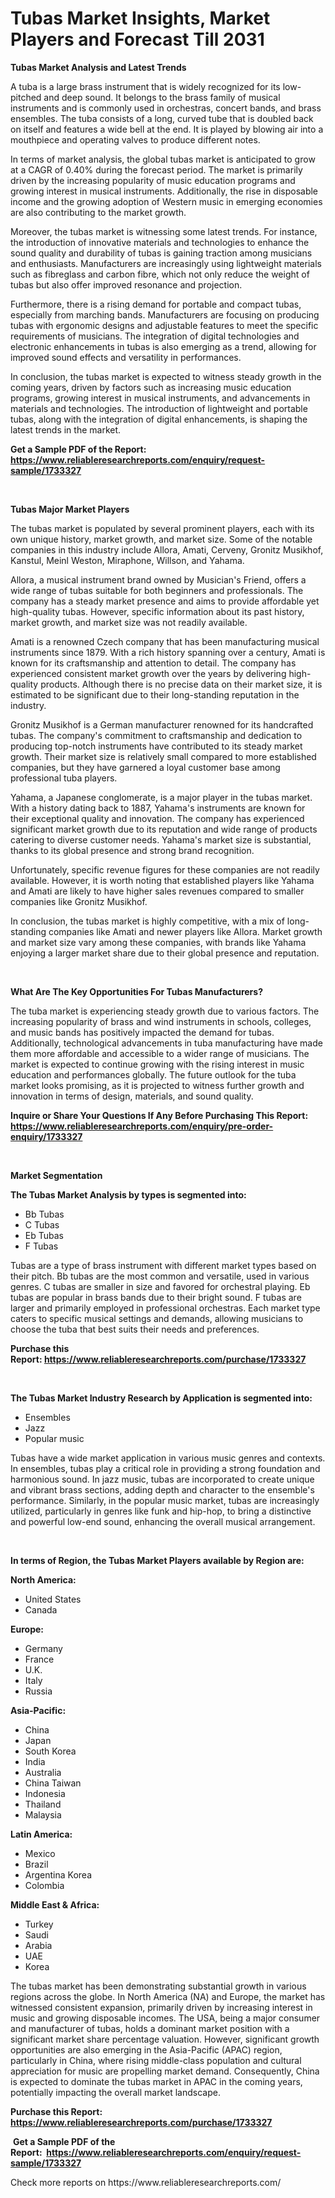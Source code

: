 <p><h1>Tubas Market Insights, Market Players and Forecast Till 2031</h1></p><p><strong>Tubas Market Analysis and Latest Trends</strong></p>
<p><p>A tuba is a large brass instrument that is widely recognized for its low-pitched and deep sound. It belongs to the brass family of musical instruments and is commonly used in orchestras, concert bands, and brass ensembles. The tuba consists of a long, curved tube that is doubled back on itself and features a wide bell at the end. It is played by blowing air into a mouthpiece and operating valves to produce different notes.</p><p>In terms of market analysis, the global tubas market is anticipated to grow at a CAGR of 0.40% during the forecast period. The market is primarily driven by the increasing popularity of music education programs and growing interest in musical instruments. Additionally, the rise in disposable income and the growing adoption of Western music in emerging economies are also contributing to the market growth.</p><p>Moreover, the tubas market is witnessing some latest trends. For instance, the introduction of innovative materials and technologies to enhance the sound quality and durability of tubas is gaining traction among musicians and enthusiasts. Manufacturers are increasingly using lightweight materials such as fibreglass and carbon fibre, which not only reduce the weight of tubas but also offer improved resonance and projection.</p><p>Furthermore, there is a rising demand for portable and compact tubas, especially from marching bands. Manufacturers are focusing on producing tubas with ergonomic designs and adjustable features to meet the specific requirements of musicians. The integration of digital technologies and electronic enhancements in tubas is also emerging as a trend, allowing for improved sound effects and versatility in performances.</p><p>In conclusion, the tubas market is expected to witness steady growth in the coming years, driven by factors such as increasing music education programs, growing interest in musical instruments, and advancements in materials and technologies. The introduction of lightweight and portable tubas, along with the integration of digital enhancements, is shaping the latest trends in the market.</p></p>
<p><strong>Get a Sample PDF of the Report:&nbsp; <a href="https://www.reliableresearchreports.com/enquiry/request-sample/1733327">https://www.reliableresearchreports.com/enquiry/request-sample/1733327</a></strong></p>
<p>&nbsp;</p>
<p><strong>Tubas Major Market Players</strong></p>
<p><p>The tubas market is populated by several prominent players, each with its own unique history, market growth, and market size. Some of the notable companies in this industry include Allora, Amati, Cerveny, Gronitz Musikhof, Kanstul, Meinl Weston, Miraphone, Willson, and Yahama.</p><p>Allora, a musical instrument brand owned by Musician's Friend, offers a wide range of tubas suitable for both beginners and professionals. The company has a steady market presence and aims to provide affordable yet high-quality tubas. However, specific information about its past history, market growth, and market size was not readily available.</p><p>Amati is a renowned Czech company that has been manufacturing musical instruments since 1879. With a rich history spanning over a century, Amati is known for its craftsmanship and attention to detail. The company has experienced consistent market growth over the years by delivering high-quality products. Although there is no precise data on their market size, it is estimated to be significant due to their long-standing reputation in the industry.</p><p>Gronitz Musikhof is a German manufacturer renowned for its handcrafted tubas. The company's commitment to craftsmanship and dedication to producing top-notch instruments have contributed to its steady market growth. Their market size is relatively small compared to more established companies, but they have garnered a loyal customer base among professional tuba players.</p><p>Yahama, a Japanese conglomerate, is a major player in the tubas market. With a history dating back to 1887, Yahama's instruments are known for their exceptional quality and innovation. The company has experienced significant market growth due to its reputation and wide range of products catering to diverse customer needs. Yahama's market size is substantial, thanks to its global presence and strong brand recognition.</p><p>Unfortunately, specific revenue figures for these companies are not readily available. However, it is worth noting that established players like Yahama and Amati are likely to have higher sales revenues compared to smaller companies like Gronitz Musikhof.</p><p>In conclusion, the tubas market is highly competitive, with a mix of long-standing companies like Amati and newer players like Allora. Market growth and market size vary among these companies, with brands like Yahama enjoying a larger market share due to their global presence and reputation.</p></p>
<p>&nbsp;</p>
<p><strong>What Are The Key Opportunities For Tubas Manufacturers?</strong></p>
<p><p>The tuba market is experiencing steady growth due to various factors. The increasing popularity of brass and wind instruments in schools, colleges, and music bands has positively impacted the demand for tubas. Additionally, technological advancements in tuba manufacturing have made them more affordable and accessible to a wider range of musicians. The market is expected to continue growing with the rising interest in music education and performances globally. The future outlook for the tuba market looks promising, as it is projected to witness further growth and innovation in terms of design, materials, and sound quality.</p></p>
<p><strong>Inquire or Share Your Questions If Any Before Purchasing This Report: <a href="https://www.reliableresearchreports.com/enquiry/pre-order-enquiry/1733327">https://www.reliableresearchreports.com/enquiry/pre-order-enquiry/1733327</a></strong></p>
<p>&nbsp;</p>
<p><strong>Market Segmentation</strong></p>
<p><strong>The Tubas Market Analysis by types is segmented into:</strong></p>
<p><ul><li>Bb Tubas</li><li>C Tubas</li><li>Eb Tubas</li><li>F Tubas</li></ul></p>
<p><p>Tubas are a type of brass instrument with different market types based on their pitch. Bb tubas are the most common and versatile, used in various genres. C tubas are smaller in size and favored for orchestral playing. Eb tubas are popular in brass bands due to their bright sound. F tubas are larger and primarily employed in professional orchestras. Each market type caters to specific musical settings and demands, allowing musicians to choose the tuba that best suits their needs and preferences.</p></p>
<p><strong>Purchase this Report:&nbsp;<a href="https://www.reliableresearchreports.com/purchase/1733327">https://www.reliableresearchreports.com/purchase/1733327</a></strong></p>
<p>&nbsp;</p>
<p><strong>The Tubas Market Industry Research by Application is segmented into:</strong></p>
<p><ul><li>Ensembles</li><li>Jazz</li><li>Popular music</li></ul></p>
<p><p>Tubas have a wide market application in various music genres and contexts. In ensembles, tubas play a critical role in providing a strong foundation and harmonious sound. In jazz music, tubas are incorporated to create unique and vibrant brass sections, adding depth and character to the ensemble's performance. Similarly, in the popular music market, tubas are increasingly utilized, particularly in genres like funk and hip-hop, to bring a distinctive and powerful low-end sound, enhancing the overall musical arrangement.</p></p>
<p>&nbsp;</p>
<p><strong>In terms of Region, the Tubas Market Players available by Region are:</strong></p>
<p>
    <p> <strong> North America: </strong>
        <ul>
            <li>United States</li>
            <li>Canada</li>
        </ul>
        </p> 
    <p> <strong> Europe: </strong>
        <ul>
            <li>Germany</li>
            <li>France</li>
            <li>U.K.</li>
            <li>Italy</li>
            <li>Russia</li>
        </ul>
        </p> 
    <p> <strong> Asia-Pacific: </strong>
        <ul>
            <li>China</li>
            <li>Japan</li>
            <li>South Korea</li>
            <li>India</li>
            <li>Australia</li>
            <li>China Taiwan</li>
            <li>Indonesia</li>
            <li>Thailand</li>
            <li>Malaysia</li>
        </ul>
        </p> 
    <p> <strong> Latin America: </strong>
        <ul>
            <li>Mexico</li>
            <li>Brazil</li>
            <li>Argentina Korea</li>
            <li>Colombia</li>
        </ul>
        </p> 
    <p> <strong> Middle East & Africa: </strong>
        <ul>
            <li>Turkey</li>
            <li>Saudi</li>
            <li>Arabia</li>
            <li>UAE</li>
            <li>Korea</li>
        </ul>
    </p>
    </p>
<p><p>The tubas market has been demonstrating substantial growth in various regions across the globe. In North America (NA) and Europe, the market has witnessed consistent expansion, primarily driven by increasing interest in music and growing disposable incomes. The USA, being a major consumer and manufacturer of tubas, holds a dominant market position with a significant market share percentage valuation. However, significant growth opportunities are also emerging in the Asia-Pacific (APAC) region, particularly in China, where rising middle-class population and cultural appreciation for music are propelling market demand. Consequently, China is expected to dominate the tubas market in APAC in the coming years, potentially impacting the overall market landscape.</p></p>
<p><strong>Purchase this Report: <a href="https://www.reliableresearchreports.com/purchase/1733327">https://www.reliableresearchreports.com/purchase/1733327</a></strong></p>
<p>&nbsp;<strong>Get a Sample PDF of the Report:&nbsp;&nbsp;<a href="https://www.reliableresearchreports.com/enquiry/request-sample/1733327">https://www.reliableresearchreports.com/enquiry/request-sample/1733327</a></strong></p>
<p><strong></strong></p>
<p>Check more reports on https://www.reliableresearchreports.com/</p>